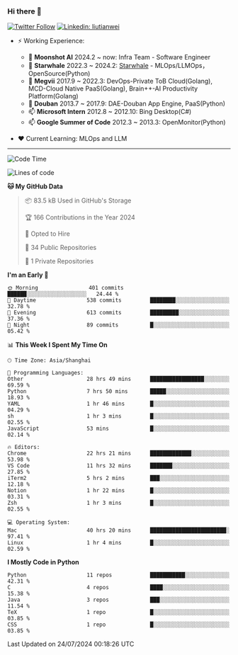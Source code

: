 ### Hi there 👋

[![Twitter Follow](https://img.shields.io/twitter/follow/tianweidut?style=social)](https://twitter.com/tianweidut)
[![Linkedin: liutianwei](https://img.shields.io/badge/-liutianwei-blue?style=flat-square&logo=Linkedin&logoColor=white&link=https://www.linkedin.com/in/liutianwei/)](https://www.linkedin.com/in/liutianwei/)

- ⚡ Working Experience:
  - 🔭 **Moonshot AI**  2024.2 ~ now: Infra Team - Software Engineer
  - 🌱 **Starwhale** 2022.3 ~ 2024.2: [Starwhale](https://github.com/star-whale/starwhale) - MLOps/LLMOps，OpenSource(Python)
  - 🌱 **Megvii** 2017.9 ~ 2022.3: DevOps-Private ToB Cloud(Golang), MCD-Cloud Native PaaS(Golang), Brain++-AI Productivity Platform(Golang)
  - 🌱 **Douban** 2013.7 ~ 2017.9: DAE-Douban App Engine, PaaS(Python)
  - 📫 **Microsoft Intern** 2012.8 ~ 2012.10: Bing Desktop(C#)
  - 📫 **Google Summer of Code** 2012.3 ~ 2013.3: OpenMonitor(Python)

- ❤️ Current Learning: MLOps and LLM

---
<!--START_SECTION:waka-->
![Code Time](http://img.shields.io/badge/Code%20Time-5%2C733%20hrs%2012%20mins-blue)

![Lines of code](https://img.shields.io/badge/From%20Hello%20World%20I%27ve%20Written-1.0%20million%20lines%20of%20code-blue)

**🐱 My GitHub Data** 

> 📦 83.5 kB Used in GitHub's Storage 
 > 
> 🏆 166 Contributions in the Year 2024
 > 
> 💼 Opted to Hire
 > 
> 📜 34 Public Repositories 
 > 
> 🔑 1 Private Repositories 
 > 
**I'm an Early 🐤** 

```text
🌞 Morning                401 commits         ██████░░░░░░░░░░░░░░░░░░░   24.44 % 
🌆 Daytime                538 commits         ████████░░░░░░░░░░░░░░░░░   32.78 % 
🌃 Evening                613 commits         █████████░░░░░░░░░░░░░░░░   37.36 % 
🌙 Night                  89 commits          █░░░░░░░░░░░░░░░░░░░░░░░░   05.42 % 
```


📊 **This Week I Spent My Time On** 

```text
🕑︎ Time Zone: Asia/Shanghai

💬 Programming Languages: 
Other                    28 hrs 49 mins      █████████████████░░░░░░░░   69.59 % 
Python                   7 hrs 50 mins       █████░░░░░░░░░░░░░░░░░░░░   18.93 % 
YAML                     1 hr 46 mins        █░░░░░░░░░░░░░░░░░░░░░░░░   04.29 % 
sh                       1 hr 3 mins         █░░░░░░░░░░░░░░░░░░░░░░░░   02.55 % 
JavaScript               53 mins             █░░░░░░░░░░░░░░░░░░░░░░░░   02.14 % 

🔥 Editors: 
Chrome                   22 hrs 21 mins      █████████████░░░░░░░░░░░░   53.98 % 
VS Code                  11 hrs 32 mins      ███████░░░░░░░░░░░░░░░░░░   27.85 % 
iTerm2                   5 hrs 2 mins        ███░░░░░░░░░░░░░░░░░░░░░░   12.18 % 
Notion                   1 hr 22 mins        █░░░░░░░░░░░░░░░░░░░░░░░░   03.31 % 
Zsh                      1 hr 3 mins         █░░░░░░░░░░░░░░░░░░░░░░░░   02.55 % 

💻 Operating System: 
Mac                      40 hrs 20 mins      ████████████████████████░   97.41 % 
Linux                    1 hr 4 mins         █░░░░░░░░░░░░░░░░░░░░░░░░   02.59 % 
```

**I Mostly Code in Python** 

```text
Python                   11 repos            ███████████░░░░░░░░░░░░░░   42.31 % 
C                        4 repos             ████░░░░░░░░░░░░░░░░░░░░░   15.38 % 
Java                     3 repos             ███░░░░░░░░░░░░░░░░░░░░░░   11.54 % 
TeX                      1 repo              █░░░░░░░░░░░░░░░░░░░░░░░░   03.85 % 
CSS                      1 repo              █░░░░░░░░░░░░░░░░░░░░░░░░   03.85 % 
```




 Last Updated on 24/07/2024 00:18:26 UTC
<!--END_SECTION:waka-->
